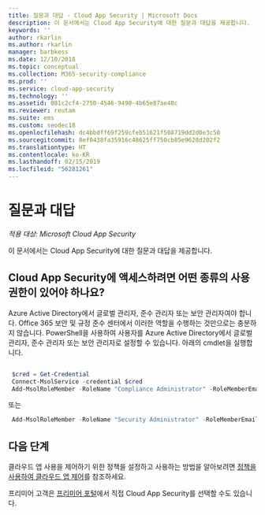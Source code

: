 ```yaml
---
title: 질문과 대답 - Cloud App Security | Microsoft Docs
description: 이 문서에서는 Cloud App Security에 대한 질문과 대답을 제공합니다.
keywords: ''
author: rkarlin
ms.author: rkarlin
manager: barbkess
ms.date: 12/10/2018
ms.topic: conceptual
ms.collection: M365-security-compliance
ms.prod: ''
ms.service: cloud-app-security
ms.technology: ''
ms.assetid: 081c2cf4-2750-4546-9490-4b65e87ae48c
ms.reviewer: reutam
ms.suite: ems
ms.custom: seodec18
ms.openlocfilehash: dc4bbdff69f259cfeb51621f508719dd2d0e3c50
ms.sourcegitcommit: 8ef0438fa35916c48625ff750cb85e9628d202f2
ms.translationtype: HT
ms.contentlocale: ko-KR
ms.lasthandoff: 02/15/2019
ms.locfileid: "56281261"
---
```

# <a name="frequently-asked-questions"></a>질문과 대답

*적용 대상: Microsoft Cloud App Security*

이 문서에서는 Cloud App Security에 대한 질문과 대답을 제공합니다.

## <a name="what-kind-of-permissions-do-i-need-to-access-cloud-app-security"></a>Cloud App Security에 액세스하려면 어떤 종류의 사용 권한이 있어야 하나요?

Azure Active Directory에서 글로벌 관리자, 준수 관리자 또는 보안 관리자여야 합니다. Office 365 보안 및 규정 준수 센터에서 이러한 역할을 수행하는 것만으로는 충분하지 않습니다. PowerShell을 사용하여 사용자를 Azure Active Directory에서 글로벌 관리자, 준수 관리자 또는 보안 관리자로 설정할 수 있습니다. 아래의 cmdlet을 실행합니다.

```powershell

 $cred = Get-Credential
 Connect-MsolService -credential $cred
 Add-MsolRoleMember -RoleName "Compliance Administrator" -RoleMemberEmailAddress "XX@XX.XX"
```

 또는

```powershell
 Add-MsolRoleMember -RoleName "Security Administrator" -RoleMemberEmailAddress “XX@XX.XX”
```

## <a name="next-steps"></a>다음 단계  
클라우드 앱 사용을 제어하기 위한 정책을 설정하고 사용하는 방법을 알아보려면 [정책을 사용하여 클라우드 앱 제어](control-cloud-apps-with-policies.md)를 참조하세요.   

프리미어 고객은 [프리미어 포털](https://premier.microsoft.com/)에서 직접 Cloud App Security를 선택할 수도 있습니다.  
